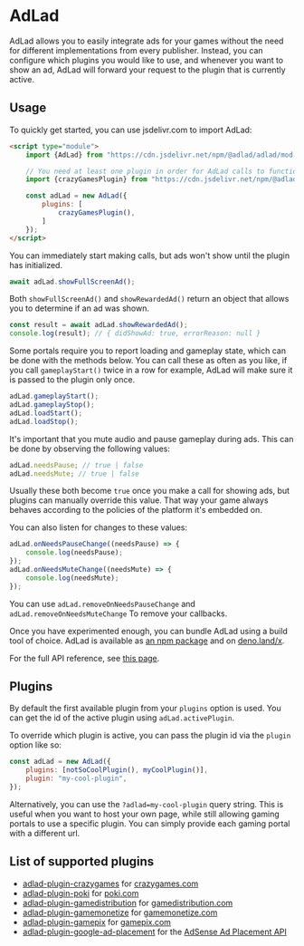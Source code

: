 # AdLad

AdLad allows you to easily integrate ads for your games without the need for different implementations from every
publisher. Instead, you can configure which plugins you would like to use, and whenever you want to show an ad, AdLad
will forward your request to the plugin that is currently active.

## Usage

To quickly get started, you can use jsdelivr.com to import AdLad:

```html
<script type="module">
	import {AdLad} from "https://cdn.jsdelivr.net/npm/@adlad/adlad/mod.min.js";

	// You need at least one plugin in order for AdLad calls to function.
	import {crazyGamesPlugin} from "https://cdn.jsdelivr.net/npm/@adlad/plugin-crazygames/mod.min.js";

	const adLad = new AdLad({
		plugins: [
			crazyGamesPlugin(),
		]
	});
</script>
```

You can immediately start making calls, but ads won't show until the plugin has initialized.

```js
await adLad.showFullScreenAd();
```

Both `showFullScreenAd()` and `showRewardedAd()` return an object that allows you to determine if an ad was shown.

```js
const result = await adLad.showRewardedAd();
console.log(result); // { didShowAd: true, errorReason: null }
```

Some portals require you to report loading and gameplay state, which can be done with the methods below. You can call
these as often as you like, if you call `gameplayStart()` twice in a row for example, AdLad will make sure it is passed
to the plugin only once.

```js
adLad.gameplayStart();
adLad.gameplayStop();
adLad.loadStart();
adLad.loadStop();
```

It's important that you mute audio and pause gameplay during ads. This can be done by observing the following values:

```js
adLad.needsPause; // true | false
adLad.needsMute; // true | false
```

Usually these both become `true` once you make a call for showing ads, but plugins can manually override this value.
That way your game always behaves according to the policies of the platform it's embedded on.

You can also listen for changes to these values:

```js
adLad.onNeedsPauseChange((needsPause) => {
	console.log(needsPause);
});
adLad.onNeedsMuteChange((needsMute) => {
	console.log(needsMute);
});
```

You can use `adLad.removeOnNeedsPauseChange` and `adLad.removeOnNeedsMuteChange` To remove your callbacks.

Once you have experimented enough, you can bundle AdLad using a build tool of choice. AdLad is available as
[an npm package](https://www.npmjs.com/package/@adlad/adlad) and on [deno.land/x](https://deno.land/x/adlad@v0.1.0).

For the full API reference, see [this page](removeOnNeedsPauseChange).

## Plugins

By default the first available plugin from your `plugins` option is used. You can get the id of the active plugin using
`adLad.activePlugin`.

To override which plugin is active, you can pass the plugin id via the `plugin` option like so:

```js
const adLad = new AdLad({
	plugins: [notSoCoolPlugin(), myCoolPlugin()],
	plugin: "my-cool-plugin",
});
```

Alternatively, you can use the `?adlad=my-cool-plugin` query string. This is useful when you want to host your own page,
while still allowing gaming portals to use a specific plugin. You can simply provide each gaming portal with a different
url.

## List of supported plugins

- [adlad-plugin-crazygames](https://github.com/Pelican-Party/adlad-plugin-crazygames) for
  [crazygames.com](https://www.crazygames.com/)
- [adlad-plugin-poki](https://github.com/Pelican-Party/adlad-plugin-poki) for [poki.com](https://poki.com/)
- [adlad-plugin-gamedistribution](https://github.com/Pelican-Party/adlad-plugin-gamedistribution) for
  [gamedistribution.com](https://gamedistribution.com/sdk/html5)
- [adlad-plugin-gamemonetize](https://github.com/Pelican-Party/adlad-plugin-gamemonetize) for
  [gamemonetize.com](https://gamemonetize.com/)
- [adlad-plugin-gamepix](https://github.com/Pelican-Party/adlad-plugin-gamepix) for
  [gamepix.com](https://www.gamepix.com/)
- [adlad-plugin-google-ad-placement](https://github.com/Pelican-Party/adlad-plugin-google-ad-placement) for the
  [AdSense Ad Placement API](https://developers.google.com/ad-placement/apis)
